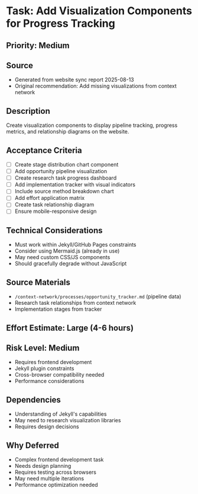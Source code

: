 # Task: Add Visualization Components for Progress Tracking

## Priority: Medium

## Source
- Generated from website sync report 2025-08-13
- Original recommendation: Add missing visualizations from context network

## Description
Create visualization components to display pipeline tracking, progress metrics, and relationship diagrams on the website.

## Acceptance Criteria
- [ ] Create stage distribution chart component
- [ ] Add opportunity pipeline visualization
- [ ] Create research task progress dashboard
- [ ] Add implementation tracker with visual indicators
- [ ] Include source method breakdown chart
- [ ] Add effort application matrix
- [ ] Create task relationship diagram
- [ ] Ensure mobile-responsive design

## Technical Considerations
- Must work within Jekyll/GitHub Pages constraints
- Consider using Mermaid.js (already in use)
- May need custom CSS/JS components
- Should gracefully degrade without JavaScript

## Source Materials
- `/context-network/processes/opportunity_tracker.md` (pipeline data)
- Research task relationships from context network
- Implementation stages from tracker

## Effort Estimate: Large (4-6 hours)

## Risk Level: Medium
- Requires frontend development
- Jekyll plugin constraints
- Cross-browser compatibility needed
- Performance considerations

## Dependencies
- Understanding of Jekyll's capabilities
- May need to research visualization libraries
- Requires design decisions

## Why Deferred
- Complex frontend development task
- Needs design planning
- Requires testing across browsers
- May need multiple iterations
- Performance optimization needed